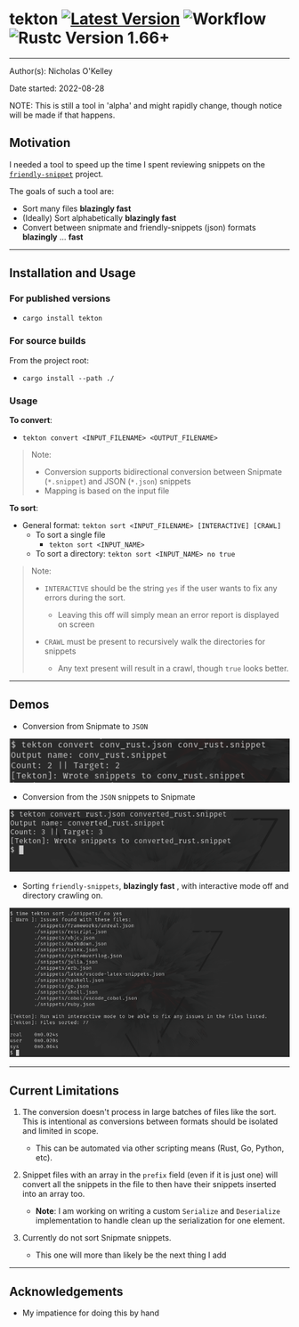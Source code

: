 # tekton [![Latest Version]][crates.io] ![Workflow] ![Rustc Version 1.66+]

---

[workflow]: https://github.com/OkelleyDevelopment/tekton/actions/workflows/ci.yml/badge.svg
[latest version]: https://img.shields.io/crates/v/tekton.svg
[crates.io]: https://crates.io/crates/tekton
[rustc version 1.66+]: https://img.shields.io/badge/rustc-1.66+-blue.svg

Author(s): Nicholas O'Kelley

Date started: 2022-08-28

NOTE: This is still a tool in 'alpha' and might rapidly change, though notice will be made if that happens.

## Motivation

I needed a tool to speed up the time I spent reviewing snippets on the [`friendly-snippet`](https://github.com/rafamadriz/friendly-snippets) project.

The goals of such a tool are:

- Sort many files **blazingly fast**
- (Ideally) Sort alphabetically **blazingly fast**
- Convert between snipmate and friendly-snippets (json) formats **blazingly** ... **fast**

---

## Installation and Usage

### For published versions

- `cargo install tekton`

### For source builds

From the project root:

- `cargo install --path ./`

### Usage

**To convert**:

- `tekton convert <INPUT_FILENAME> <OUTPUT_FILENAME>`

> Note:
>
> - Conversion supports bidirectional conversion between Snipmate (`*.snippet`) and JSON (`*.json`) snippets
> - Mapping is based on the input file

**To sort**:

- General format: `tekton sort <INPUT_FILENAME> [INTERACTIVE] [CRAWL]`
  - To sort a single file
    - `tekton sort <INPUT_NAME>`
  - To sort a directory: `tekton sort <INPUT_NAME> no true`

> Note:
>
> - `INTERACTIVE` should be the string `yes` if the user wants to fix any errors during the sort.
>
>   - Leaving this off will simply mean an error report is displayed on screen
>
> - `CRAWL` must be present to recursively walk the directories for snippets
>   - Any text present will result in a crawl, though `true` looks better.

---

## Demos

- Conversion from Snipmate to `JSON`

![json-bay-bee](./images/snipmate_to_json.png)

- Conversion from the `JSON` snippets to Snipmate

![Conversion](./images/converting_json_to_snipmate.png)

- Sorting `friendly-snippets`, **blazingly fast** , with interactive mode off and directory crawling on.

![Sorting](./images/sorting_json.png)

---

## Current Limitations

1. The conversion doesn't process in large batches of files like the sort. This is intentional as conversions between formats should be isolated and limited in scope.
   - This can be automated via other scripting means (Rust, Go, Python, etc).
2. Snippet files with an array in the `prefix` field (even if it is just one) will convert all the snippets in the file to then have their snippets inserted into an array too.

   - **Note**: I am working on writing a custom `Serialize` and `Deserialize` implementation to handle clean up the serialization for one element.

3. Currently do not sort Snipmate snippets.
   - This one will more than likely be the next thing I add

---

## Acknowledgements

- My impatience for doing this by hand
